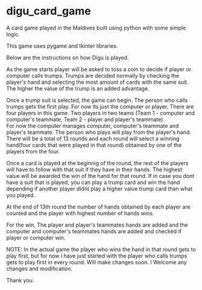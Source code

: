 # digu_card_game
A card game played in the Maldives built using python with some simple logic.

This game uses pygame and tkinter libraries.

Below are the instructions on how Digu is played.

As the game starts player will be asked to toss a coin to decide if player or computer calls trumps.
Trumps are decided normally by checking the player's hand and selecting the most amount of cards with the same suit.
The higher the value of the trump is an added advantage.

Once a trump suit is selected, the game can begin.
The person who calls trumps gets the first play. For now its just the computer or player.
There are four players in this game.  Two players in two teams (Team 1 - computer and computer's teammate, Team 2 - player and player's teammate).  
For now the computer manages computer, computer's teammate and player's teammate.
The person who plays will play from the player's hand.
There will be a total of 13 rounds and each round will select a winning hand(four cards that were played in that round) obtained by one of the players from the four.

Once a card is played at the beginnig of the round, the rest of the players will have to follow with that suit if they have in their hands.  The highest value will be awarded the win of the hand for that round.  If in case you dont have a suit that is played, you can play a trump card and win the hand depending if another player didnt play a higher value trump card than what you played.

At the end of 13th round the number of hands obtained by each player are counted and the player with highest number of hands wins.

For the win, The player and player's teammates hands are added and the computer and computer's teammates hands are added and checked if player or computer win.

NOTE: In the actual game the player who wins the hand in that round gets to play first, but for now i have just started with the player who calls trumps gets to play first in every round.  Will make changes soon.  I Welcome any changes and modification.

Thank you.



